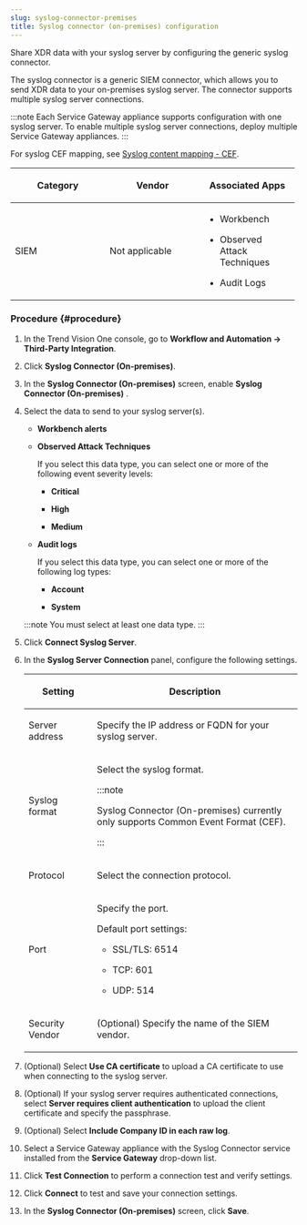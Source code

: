 ```yaml
---
slug: syslog-connector-premises
title: Syslog connector (on-premises) configuration
---
```


Share XDR data with your syslog server by configuring the generic syslog connector.

The syslog connector is a generic SIEM connector, which allows you to send XDR data to your on-premises syslog server. The connector supports multiple syslog server connections.

:::note
Each Service Gateway appliance supports configuration with one syslog server. To enable multiple syslog server connections, deploy multiple Service Gateway appliances.
:::

For syslog CEF mapping, see [Syslog content mapping - CEF](syslog-content-mapping-cef.md).

<table style="width:99%;">
<colgroup>
<col style="width: 33%" />
<col style="width: 33%" />
<col style="width: 33%" />
</colgroup>
<thead>
<tr>
<th><p>Category</p></th>
<th><p>Vendor</p></th>
<th><p>Associated Apps</p></th>
</tr>
</thead>
<tbody>
<tr>
<td><p>SIEM</p></td>
<td><p>Not applicable</p></td>
<td><ul>
<li><p>Workbench</p></li>
<li><p>Observed Attack Techniques</p></li>
<li><p>Audit Logs</p></li>
</ul></td>
</tr>
</tbody>
</table>

### Procedure {#procedure}

1.  In the Trend Vision One console, go to **Workflow and Automation → Third-Party Integration**.

2.  Click **Syslog Connector (On-premises)**.

3.  In the **Syslog Connector (On-premises)** screen, enable **Syslog Connector (On-premises)** .

4.  Select the data to send to your syslog server(s).

    - **Workbench alerts**

    - **Observed Attack Techniques**

      If you select this data type, you can select one or more of the following event severity levels:

      - **Critical**

      - **High**

      - **Medium**

    - **Audit logs**

      If you select this data type, you can select one or more of the following log types:

      - **Account**

      - **System**

    :::note
    You must select at least one data type.
    :::

5.  Click **Connect Syslog Server**.

6.  In the **Syslog Server Connection** panel, configure the following settings.

    <table>
    <colgroup>
    <col style="width: 25%" />
    <col style="width: 75%" />
    </colgroup>
    <thead>
    <tr>
    <th><p>Setting</p></th>
    <th><p>Description</p></th>
    </tr>
    </thead>
    <tbody>
    <tr>
    <td><p>Server address</p></td>
    <td><p>Specify the IP address or FQDN for your syslog server.</p></td>
    </tr>
    <tr>
    <td><p>Syslog format</p></td>
    <td><p>Select the syslog format.</p>
    

    :::note
    
    <p>Syslog Connector (On-premises) currently only supports Common Event Format (CEF).</p>
    

    :::

    </td>
    </tr>
    <tr>
    <td><p>Protocol</p></td>
    <td><p>Select the connection protocol.</p></td>
    </tr>
    <tr>
    <td><p>Port</p></td>
    <td><p>Specify the port.</p>
    <p>Default port settings:</p>
    <ul>
    <li><p>SSL/TLS: 6514</p></li>
    <li><p>TCP: 601</p></li>
    <li><p>UDP: 514</p></li>
    </ul></td>
    </tr>
    <tr>
    <td><p>Security Vendor</p></td>
    <td><p>(Optional) Specify the name of the SIEM vendor.</p></td>
    </tr>
    </tbody>
    </table>

7.  (Optional) Select **Use CA certificate** to upload a CA certificate to use when connecting to the syslog server.

8.  (Optional) If your syslog server requires authenticated connections, select **Server requires client authentication** to upload the client certificate and specify the passphrase.

9.  (Optional) Select **Include Company ID in each raw log**.

10. Select a Service Gateway appliance with the Syslog Connector service installed from the **Service Gateway** drop-down list.

11. Click **Test Connection** to perform a connection test and verify settings.

12. Click **Connect** to test and save your connection settings.

13. In the **Syslog Connector (On-premises)** screen, click **Save**.
